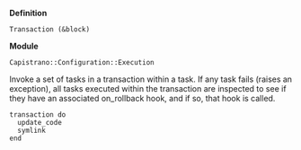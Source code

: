 **Definition**

    Transaction (&block) 

**Module**

    Capistrano::Configuration::Execution 

Invoke a set of tasks in a transaction within a task. If any task fails (raises an exception), all tasks executed within the transaction are inspected to see if they have an associated on_rollback hook, and if so, that hook is called.

    transaction do
      update_code
      symlink
    end
